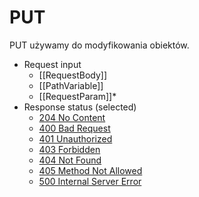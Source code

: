 # PUT
PUT używamy do modyfikowania obiektów.

* Request input
	* [[RequestBody]]
	* [[PathVariable]]
	* [[RequestParam]]*
* Response status (selected)
	* [204 No Content](https://developer.mozilla.org/en-US/docs/Web/HTTP/Status/204)
	* [400 Bad Request](https://developer.mozilla.org/en-US/docs/Web/HTTP/Status/400)
	* [401 Unauthorized](https://developer.mozilla.org/en-US/docs/Web/HTTP/Status/401)
	* [403 Forbidden](https://developer.mozilla.org/en-US/docs/Web/HTTP/Status/403)
	* [404 Not Found](https://developer.mozilla.org/en-US/docs/Web/HTTP/Status/404)
	* [405 Method Not Allowed](https://developer.mozilla.org/en-US/docs/Web/HTTP/Status/405)
	* [500 Internal Server Error](https://developer.mozilla.org/en-US/docs/Web/HTTP/Status/500)